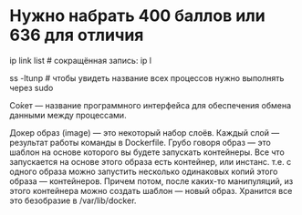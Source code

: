 # Нужно набрать 400 баллов или 636 для отличия

<!-- Посмотреть список интерфейсов в Linux -->

ip link list # сокращённая запись: ip l

<!-- Посмотреть список открытых портов в linux можно следующей командой: -->

ss -ltunp # чтобы увидеть название всех процессов нужно выполнять через sudo

Со́кет — название программного интерфейса для обеспечения обмена данными между процессами.

Докер образ (image) — это некоторый набор слоёв. Каждый слой — результат работы команды в Dockerfile. Грубо говоря образ — это шаблон на основе которого вы будете запускать контейнеры. Все что запускается на основе этого образа есть контейнер, или инстанс. т.е. с одного образа можно запустить несколько одинаковых копий этого образа — контейнеров. Причем потом, после каких-то манипуляций, из этого контейнера можно создать шаблон — новый образ. Хранится все это безобразие в /var/lib/docker.
